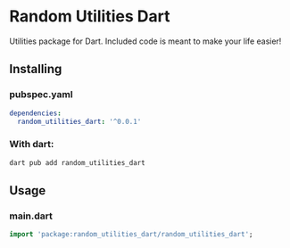 # Random Utilities Dart
Utilities package for Dart. Included code is meant to make your life easier!

## Installing
### pubspec.yaml
```yaml
dependencies:
  random_utilities_dart: '^0.0.1'
```
### With dart:
```bash
dart pub add random_utilities_dart
```
## Usage
### main.dart
```dart
import 'package:random_utilities_dart/random_utilities_dart';
```